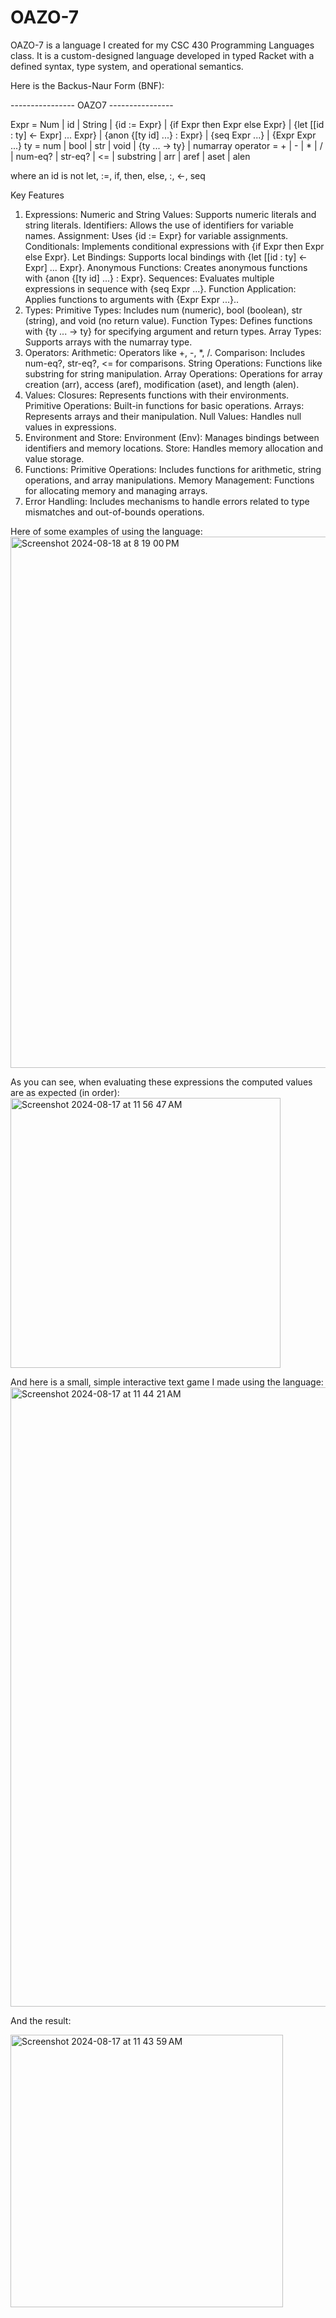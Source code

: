 # OAZO-7
OAZO-7 is a language I created for my CSC 430 Programming Languages class. It is a custom-designed language developed in typed Racket with a defined syntax, type system, and operational semantics.

Here is the Backus-Naur Form (BNF):

---------------- OAZO7 ----------------

 Expr	 	=	 	Num
 	 	|	 	id
 	 	|	 	String
 	 	|	 	{id := Expr}
 	 	|	 	{if Expr then Expr else Expr}
	 	|	 	{let [[id : ty] <- Expr] ... Expr}
	 	|	 	{anon {[ty id] ...} : Expr}
 	 	|	 	{seq Expr ...}
 	 	|	 	{Expr Expr ...}
 ty	 	=	 	num
 	 	|	 	bool
 	 	|	 	str
 	 	|	 	void
 	 	|	 	{ty ... -> ty}
 	 	|	 	numarray
 operator	=	 	+
 	 	|	 	-
 	 	|	 	*
 	 	|	 	/
 	 	|	 	num-eq?
 	 	|	 	str-eq?
 	 	|	 	<=
 	 	|	 	substring
 	 	|	 	arr
 	 	|	 	aref
 	 	|	 	aset
 	 	|	 	alen

where an id is not let, :=, if, then, else, :, <-, seq

Key Features
1. Expressions:
  Numeric and String Values: Supports numeric literals and string literals.
  Identifiers: Allows the use of identifiers for variable names.
  Assignment: Uses {id := Expr} for variable assignments.
  Conditionals: Implements conditional expressions with {if Expr then Expr else Expr}.
  Let Bindings: Supports local bindings with {let [[id : ty] <- Expr] ... Expr}.
  Anonymous Functions: Creates anonymous functions with {anon {[ty id] ...} : Expr}.
  Sequences: Evaluates multiple expressions in sequence with {seq Expr ...}.
  Function Application: Applies functions to arguments with {Expr Expr ...}..
2. Types:
  Primitive Types: Includes num (numeric), bool (boolean), str (string), and void (no return value).
  Function Types: Defines functions with {ty ... -> ty} for specifying argument and return types.
  Array Types: Supports arrays with the numarray type.
3. Operators:
  Arithmetic: Operators like +, -, *, /.
  Comparison: Includes num-eq?, str-eq?, <= for comparisons.
  String Operations: Functions like substring for string manipulation.
  Array Operations: Operations for array creation (arr), access (aref), modification (aset), and length (alen).
4. Values:
  Closures: Represents functions with their environments.
  Primitive Operations: Built-in functions for basic operations.
  Arrays: Represents arrays and their manipulation.
  Null Values: Handles null values in expressions.
5. Environment and Store:
  Environment (Env): Manages bindings between identifiers and memory locations.
  Store: Handles memory allocation and value storage.
6. Functions:
  Primitive Operations: Includes functions for arithmetic, string operations, and array manipulations.
  Memory Management: Functions for allocating memory and managing arrays.
7. Error Handling:
  Includes mechanisms to handle errors related to type mismatches and out-of-bounds operations.

Here of some examples of using the language:
<img width="850" alt="Screenshot 2024-08-18 at 8 19 00 PM" src="https://github.com/user-attachments/assets/75fbdb1f-1a93-4274-9f92-78c79f4bf9df">

As you can see, when evaluating these expressions the computed values are as expected (in order):
<img width="432" alt="Screenshot 2024-08-17 at 11 56 47 AM" src="https://github.com/user-attachments/assets/14d1ef18-afd2-4992-b904-27c51f295efd">

And here is a small, simple interactive text game I made using the language:
<img width="991" alt="Screenshot 2024-08-17 at 11 44 21 AM" src="https://github.com/user-attachments/assets/8a118dbb-de5c-429b-a920-35d9e0d5172c">

And the result:

<img width="436" alt="Screenshot 2024-08-17 at 11 43 59 AM" src="https://github.com/user-attachments/assets/0eb87a77-6d5f-48b5-a95b-53feb95e9f42">


